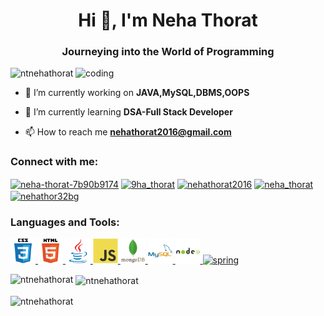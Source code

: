 <h1 align="center">Hi 👋, I'm Neha Thorat</h1>
<h3 align="center">Journeying into the World of Programming</h3>
<img align = "right"  width=400  alt="coding"  src="https://chicmic.com.au/wp-content/themes/chicmic/img/codingisgood/project.png">

<p align="left"> <img src="https://komarev.com/ghpvc/?username=ntnehathorat&label=Profile%20views&color=0e75b6&style=flat" alt="ntnehathorat" /> </p>

- 🔭 I’m currently working on **JAVA,MySQL,DBMS,OOPS**

- 🌱 I’m currently learning **DSA-Full Stack Developer**

- 📫 How to reach me **nehathorat2016@gmail.com**

<h3 align="left">Connect with me:</h3>
<p align="left">
<a href="https://linkedin.com/in/neha-thorat-7b90b9174" target="blank"><img align="center" src="https://raw.githubusercontent.com/rahuldkjain/github-profile-readme-generator/master/src/images/icons/Social/linked-in-alt.svg" alt="neha-thorat-7b90b9174" height="30" width="40" /></a>
<a href="https://instagram.com/9ha_thorat" target="blank"><img align="center" src="https://raw.githubusercontent.com/rahuldkjain/github-profile-readme-generator/master/src/images/icons/Social/instagram.svg" alt="9ha_thorat" height="30" width="40" /></a>
<a href="https://www.hackerrank.com/nehathorat2016" target="blank"><img align="center" src="https://raw.githubusercontent.com/rahuldkjain/github-profile-readme-generator/master/src/images/icons/Social/hackerrank.svg" alt="nehathorat2016" height="30" width="40" /></a>
<a href="https://www.leetcode.com/neha_thorat" target="blank"><img align="center" src="https://raw.githubusercontent.com/rahuldkjain/github-profile-readme-generator/master/src/images/icons/Social/leet-code.svg" alt="neha_thorat" height="30" width="40" /></a>
<a href="https://auth.geeksforgeeks.org/user/nehathor32bg" target="blank"><img align="center" src="https://raw.githubusercontent.com/rahuldkjain/github-profile-readme-generator/master/src/images/icons/Social/geeks-for-geeks.svg" alt="nehathor32bg" height="30" width="40" /></a>
</p>

<h3 align="left">Languages and Tools:</h3>
<p align="left"> <a href="https://www.w3schools.com/css/" target="_blank" rel="noreferrer"> <img src="https://raw.githubusercontent.com/devicons/devicon/master/icons/css3/css3-original-wordmark.svg" alt="css3" width="40" height="40"/> </a> <a href="https://www.w3.org/html/" target="_blank" rel="noreferrer"> <img src="https://raw.githubusercontent.com/devicons/devicon/master/icons/html5/html5-original-wordmark.svg" alt="html5" width="40" height="40"/> </a> <a href="https://www.java.com" target="_blank" rel="noreferrer"> <img src="https://raw.githubusercontent.com/devicons/devicon/master/icons/java/java-original.svg" alt="java" width="40" height="40"/> </a> <a href="https://developer.mozilla.org/en-US/docs/Web/JavaScript" target="_blank" rel="noreferrer"> <img src="https://raw.githubusercontent.com/devicons/devicon/master/icons/javascript/javascript-original.svg" alt="javascript" width="40" height="40"/> </a> <a href="https://www.mongodb.com/" target="_blank" rel="noreferrer"> <img src="https://raw.githubusercontent.com/devicons/devicon/master/icons/mongodb/mongodb-original-wordmark.svg" alt="mongodb" width="40" height="40"/> </a> <a href="https://www.mysql.com/" target="_blank" rel="noreferrer"> <img src="https://raw.githubusercontent.com/devicons/devicon/master/icons/mysql/mysql-original-wordmark.svg" alt="mysql" width="40" height="40"/> </a> <a href="https://nodejs.org" target="_blank" rel="noreferrer"> <img src="https://raw.githubusercontent.com/devicons/devicon/master/icons/nodejs/nodejs-original-wordmark.svg" alt="nodejs" width="40" height="40"/> </a> <a href="https://spring.io/" target="_blank" rel="noreferrer"> <img src="https://www.vectorlogo.zone/logos/springio/springio-icon.svg" alt="spring" width="40" height="40"/> </a> </p>

<p><img align="left" src="https://github-readme-stats.vercel.app/api/top-langs?username=ntnehathorat&show_icons=true&locale=en&layout=compact" alt="ntnehathorat" /></p>

<p>&nbsp;<img align="center" src="https://github-readme-stats.vercel.app/api?username=ntnehathorat&show_icons=true&locale=en" alt="ntnehathorat" /></p>

<p><img align="center" src="https://github-readme-streak-stats.herokuapp.com/?user=ntnehathorat&" alt="ntnehathorat" /></p>
